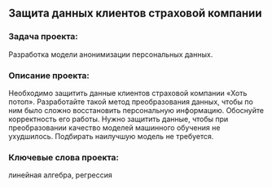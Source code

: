 ## Защита данных клиентов страховой компании

### Задача проекта:
Разработка модели анонимизации персональных данных.

### Описание проекта:
Необходимо защитить данные клиентов страховой компании «Хоть потоп». Разработайте такой метод преобразования данных, чтобы по ним было сложно восстановить персональную информацию. Обоснуйте корректность его работы. Нужно защитить данные, чтобы при преобразовании качество моделей машинного обучения не ухудшилось. Подбирать наилучшую модель не требуется.

### Ключевые слова проекта:
линейная алгебра, регрессия